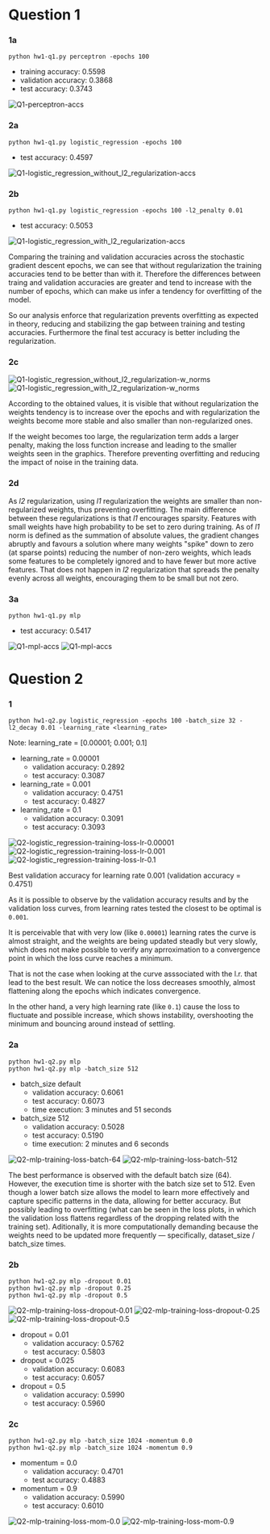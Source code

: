 # Question 1

### 1a
```
python hw1-q1.py perceptron -epochs 100
```
- training accuracy:    0.5598
- validation accuracy:  0.3868
- test accuracy:        0.3743

![Q1-perceptron-accs](img/Q1-perceptron-accs.png)


### 2a
```
python hw1-q1.py logistic_regression -epochs 100
```
- test accuracy:    0.4597

![Q1-logistic_regression_without_l2_regularization-accs](img/Q1-logistic_regression_without_l2_regularization-accs.png)


### 2b
```
python hw1-q1.py logistic_regression -epochs 100 -l2_penalty 0.01
```
- test accuracy:    0.5053

![Q1-logistic_regression_with_l2_regularization-accs](img/Q1-logistic_regression_with_l2_regularization-accs.png)

Comparing the training and validation accuracies across the stochastic gradient descent epochs, we can see that without regularization the training accuracies tend to be better than with it. Therefore the differences between traing and validation accuracies are greater and tend to increase with the number of epochs, which can make us infer a tendency for overfitting of the model. 

So our analysis enforce that regularization prevents overfitting as expected in theory, reducing and stabilizing the gap between training and testing accuracies. Furthermore the final test accuracy is better including the regularization.


### 2c
![Q1-logistic_regression_without_l2_regularization-w_norms](img/Q1-logistic_regression_without_l2_regularization-w_norms.png)
![Q1-logistic_regression_with_l2_regularization-w_norms](img/Q1-logistic_regression_with_l2_regularization-w_norms.png)

According to the obtained values, it is visible that without regularization the weights tendency is to increase over the epochs and with regularization the weights become more stable and also smaller than non-regularized ones.

If the weight becomes too large, the regularization term adds a larger penalty, making the loss function increase and leading to the smaller weights seen in the graphics. Therefore preventing overfitting and reducing the impact of noise in the training data.


### 2d
As _l2_ regularization, using _l1_ regularization the weights are smaller than non-regularized weights, thus preventing overfitting. The main difference between these regularizations is that _l1_ encourages sparsity. Features with small weights have high probability to be set to zero during training. As of _l1_ norm is defined as the summation of absolute values, the gradient changes abruptly and favours a solution where many weights "spike" down to zero (at sparse points) reducing the number of non-zero weights, which leads some features to be completely ignored and to have fewer but more active features. That does not happen in _l2_ regularization that spreads the penalty evenly across all weights, encouraging them to be small but not zero.


### 3a
```
python hw1-q1.py mlp
```
- test accuracy:    0.5417

![Q1-mpl-accs](img/Q1-mlp-accs.png)
![Q1-mpl-accs](img/Q1-mlp-loss.png)


# Question 2

### 1
```
python hw1-q2.py logistic_regression -epochs 100 -batch_size 32 -l2_decay 0.01 -learning_rate <learning_rate>
```
Note: learning_rate = [0.00001; 0.001; 0.1]

- learning_rate = 0.00001
    - validation accuracy:  0.2892
    - test accuracy:        0.3087
- learning_rate = 0.001
    - validation accuracy:  0.4751
    - test accuracy:        0.4827
- learning_rate = 0.1
    - validation accuracy:  0.3091
    - test accuracy:        0.3093

![Q2-logistic_regression-training-loss-lr-0.00001](img/logistic_regression-training-loss-batch-32-lr-1e-05-epochs-100-l2-0.01-opt-sgd.png)
![Q2-logistic_regression-training-loss-lr-0.001](img/logistic_regression-training-loss-batch-32-lr-0.001-epochs-100-l2-0.01-opt-sgd.png)
![Q2-logistic_regression-training-loss-lr-0.1](img/logistic_regression-training-loss-batch-32-lr-0.1-epochs-100-l2-0.01-opt-sgd.png)

Best validation accuracy for learning rate 0.001 (validation accuracy = 0.4751)

As it is possible to observe by the validation accuracy results and by the validation loss curves, from learning rates tested the closest to be optimal is `0.001`.

It is perceivable that with very low (like `0.00001`) learning rates the curve is almost straight, and the weights are being updated steadly but very slowly, which does not make possible to verify any aprroximation to a convergence point in which the loss curve reaches a minimum.

That is not the case when looking at the curve asssociated with the l.r. that lead to the best result. We can notice the loss decreases smoothly, almost flattening along the epochs which indicates convergence.

In the other hand, a very high learning rate (like `0.1`) cause the loss to fluctuate and possible increase, which shows instability, overshooting the minimum and bouncing around instead of settling.

### 2a
```
python hw1-q2.py mlp
python hw1-q2.py mlp -batch_size 512
```
- batch_size default
    - validation accuracy:  0.6061
    - test accuracy:        0.6073
    - time execution:       3 minutes and 51 seconds
- batch_size 512
    - validation accuracy:  0.5028
    - test accuracy:        0.5190
    - time execution:       2 minutes and 6 seconds

![Q2-mlp-training-loss-batch-64](img/mlp-training-loss-batch-64-lr-0.002-epochs-200-hidden-200-dropout-0.3-l2-0.0-layers-2-act-relu-opt-sgd-mom-0.0.png)
![Q2-mlp-training-loss-batch-512](img/mlp-training-loss-batch-512-lr-0.002-epochs-200-hidden-200-dropout-0.3-l2-0.0-layers-2-act-relu-opt-sgd-mom-0.0.png)

The best performance is observed with the default batch size (64). However, the execution time is shorter with the batch size set to 512. Even though a lower batch size allows the model to learn more effectively and capture specific patterns in the data, allowing for better accuracy. But possibly leading to overfitting (what can be seen in the loss plots, in which the validation loss flattens regardless of the dropping related with the training set). Aditionally, it is more computationally demanding because the weights need to be updated more frequently — specifically, dataset_size / batch_size times.


### 2b
```
python hw1-q2.py mlp -dropout 0.01
python hw1-q2.py mlp -dropout 0.25
python hw1-q2.py mlp -dropout 0.5
```

![Q2-mlp-training-loss-dropout-0.01](img/mlp-training-loss-batch-64-lr-0.002-epochs-200-hidden-200-dropout-0.01-l2-0.0-layers-2-act-relu-opt-sgd-mom-0.0.png)
![Q2-mlp-training-loss-dropout-0.25](img/mlp-training-loss-batch-64-lr-0.002-epochs-200-hidden-200-dropout-0.25-l2-0.0-layers-2-act-relu-opt-sgd-mom-0.0.png)
![Q2-mlp-training-loss-dropout-0.5](img/mlp-training-loss-batch-64-lr-0.002-epochs-200-hidden-200-dropout-0.5-l2-0.0-layers-2-act-relu-opt-sgd-mom-0.0.png)

- dropout = 0.01
    - validation accuracy:  0.5762
    - test accuracy:        0.5803
- dropout = 0.025
    - validation accuracy:  0.6083
    - test accuracy:        0.6057
- dropout = 0.5
    - validation accuracy:  0.5990
    - test accuracy:        0.5960


### 2c
```
python hw1-q2.py mlp -batch_size 1024 -momentum 0.0
python hw1-q2.py mlp -batch_size 1024 -momentum 0.9
```

- momentum = 0.0
    - validation accuracy:  0.4701
    - test accuracy:        0.4883
- momentum = 0.9
    - validation accuracy:  0.5990
    - test accuracy:        0.6010

![Q2-mlp-training-loss-mom-0.0](img/mlp-training-loss-batch-1024-lr-0.002-epochs-200-hidden-200-dropout-0.3-l2-0.0-layers-2-act-relu-opt-sgd-mom-0.0.png)
![Q2-mlp-training-loss-mom-0.9](img/mlp-training-loss-batch-1024-lr-0.002-epochs-200-hidden-200-dropout-0.3-l2-0.0-layers-2-act-relu-opt-sgd-mom-0.9.png)